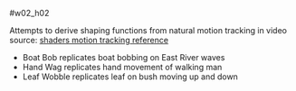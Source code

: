#w02_h02

Attempts to derive shaping functions from natural motion tracking in video source:
[shaders motion tracking reference](https://www.youtube.com/watch?v=RvHGZ7vuOsA)

- Boat Bob replicates boat bobbing on East River waves
- Hand Wag replicates hand movement of walking man
- Leaf Wobble replicates leaf on bush moving up and down